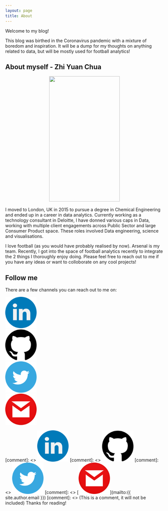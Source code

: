 ```yaml
---
layout: page
title: About
---
```


Welcome to my blog! 

This blog was birthed in the Coronavirus pandemic with a mixture of boredom and inspiration. It will be a dump for my thoughts on anything related to data, but will be mostly used for football analytics!

## About myself - Zhi Yuan Chua

<p align="center">
  <img width="225" height="400" src=![]"/images/profile_pic.jpg">
</p>

I moved to London, UK in 2015 to pursue a degree in Chemical Engineering and ended up in a career in data analytics. Currently working as a technology consultant in Deloitte, I have donned various caps in Data, working with multiple client engagements across Public Sector and large Consumer Product space. These roles involved Data engineering, science and visualisations. 

I love football (as you would have probably realised by now). Arsenal is my team. Recently, I got into the space of football analytics recently to integrate the 2 things I thoroughly enjoy doing. Please feel free to reach out to me if you have any ideas or want to colloborate on any cool projects! 

## Follow me 

There are a few channels you can reach out to me on:

<div class="row">
        <div class="column">
          <a href="https://www.linkedin.com/in/zhiyuanchua/">
            <img alt="Linkedin" src="/public/linkedin_icon-icons.com_65929.png" width="100" height="100">
          </a>
        </div>
        <div class="column">
          <a href="https://github.com/chuazy94/">
            <img alt="Github" src="/public/github-logo_icon-icons.com_73546.png" width="100" height="100">
          </a>
        </div>
        <div class="column">
            <a href="https://twitter.com/chuazyyy/">
              <img alt="Twitter" src="/public/1491579542-yumminkysocialmedia22_83078.png" width="100" height="100">
            </a>
        </div>
        <div class="column">
             <a href="mailto:{{ site.author.email }}">
              <img alt="Gmail" src="/public/gmail_14189.png" width="100" height="100">
            </a> 
        </div>
</div>

[comment]: <> [<img width="100" height="100" src="./public/linkedin_icon-icons.com_65929.png">](https://www.linkedin.com/in/zhiyuanchua/) 
[comment]: <> [<img width="100" height="100" src="./public/github-logo_icon-icons.com_73546.png">](https://github.com/chuazy94/) 
[comment]: <> [<img width="100" height="100" src="./public/1491579542-yumminkysocialmedia22_83078.png">](https://https://twitter.com/chuazyyy/) 
[comment]: <> [<img width="100" height="100" src="./public/gmail_14189.png">](mailto:{{ site.author.email }}) 
[comment]: <> (This is a comment, it will not be included)
Thanks for reading!

